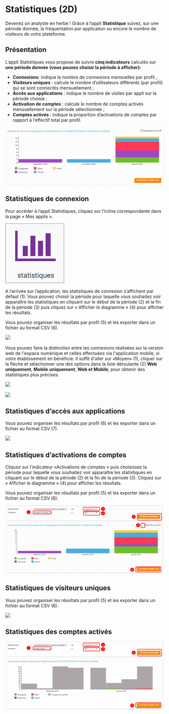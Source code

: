 # Statistiques (2D)

Devenez un analyste en herbe ! Grâce à l’appli **Statistique** suivez, sur une période donnée, la fréquentation par application ou encore le nombre de visiteurs de votre plateforme.

## Présentation

L’appli Statistiques vous propose de suivre **cinq indicateurs** calculés sur **une période donnée** **(vous pouvez choisir la période à afficher):**

* **Connexions**: indique le nombre de connexions mensuelles par profil ;
* **Visiteurs uniques** : calcule le nombre d’utilisateurs différents (par profil) qui se sont connectés mensuellement ;
* **Accès aux applications** : indique le nombre de visites par appli sur la période choisie ;
* **Activation de comptes** : calcule le nombre de comptes activés mensuellement sur la période sélectionnée ;
* **Comptes activés** : indique la proportion d’activations de comptes par rapport à l’effectif total par profil.

![](<.gitbook/assets/stat-presentation-1024x372-1-1-1 (1) (1) (2).png>)

## Statistiques de connexion

Pour accéder à l’appli Statistiques, cliquez sur l’icône correspondante dans la page « Mes applis ».

![](<.gitbook/assets/s2-2-1 (2) (1).png>)

A l’arrivée sur l’application, les statistiques de connexion s’affichent par défaut (1). Vous pouvez choisir la période pour laquelle vous souhaitez voir apparaître les statistiques en cliquant sur le début de la période (2) et la fin de la période (3) puis cliquez sur « Afficher le diagramme » (4) pour afficher les résultats.

Vous pouvez organiser les résultats par profil (5) et les exporter dans un fichier au format CSV (6).

![](<.gitbook/assets/stat-21-1024x442-4-1 (1) (1).png>)

Vous pouvez faire la distinction entre les connexions réalisées sur la version web de l'espace numérique et celles effectuées via l'application mobile, si votre établissement en bénéficie. Il suffit d'aller sur «Moyen» (1), cliquer sur la flèche et sélectionner une des options dans la liste déroulante (2) **Web uniquement**, **Mobile uniquement**, **Web et Mobile**, pour obtenir des statistiques plus précises.

![](<.gitbook/assets/image (49).png>)

![](<.gitbook/assets/image (62).png>)

## Statistiques d’accès aux applications

Vous pouvez organiser les résultats par profil (6) et les exporter dans un fichier au format CSV (7).

![](<.gitbook/assets/stat-3-1024x443-4 (1) (1).png>)

## Statistiques d’activations de comptes

Cliquez sur l’indicateur «Activations de comptes » puis choisissez la période pour laquelle vous souhaitez voir apparaître les statistiques en cliquant sur le début de la période (2) et la fin de la période (3). Cliquez sur « Afficher le diagramme » (4) pour afficher les résultats.

Vous pouvez organiser les résultats par profil (5) et les exporter dans un fichier au format CSV (6).

![](<.gitbook/assets/stat-4-1024x442-1-1 (2) (2).png>)

## Statistiques de visiteurs uniques

Vous pouvez organiser les résultats par profil (5) et les exporter dans un fichier au format CSV (6).

![](<.gitbook/assets/stat-5-1024x441-4 (1) (1).png>)

## Statistiques des comptes activés

![](<.gitbook/assets/stat-61-1 (2) (1).png>)
